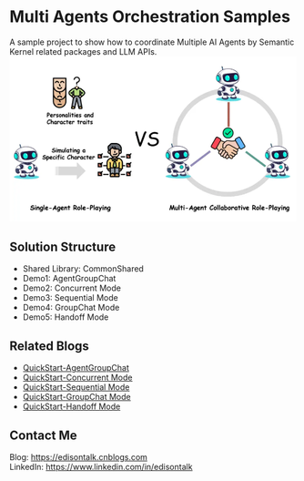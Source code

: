 # Multi Agents Orchestration Samples
A sample project to show how to coordinate Multiple AI Agents by Semantic Kernel related packages and LLM APIs.  
![Single-VS-Multi](doc/single-vs-multi.png)  

## Solution Structure
- Shared Library: CommonShared
- Demo1: AgentGroupChat
- Demo2: Concurrent Mode
- Demo3: Sequential Mode
- Demo4: GroupChat Mode
- Demo5: Handoff Mode

## Related Blogs
- [QuickStart-AgentGroupChat](https://www.cnblogs.com/edisontalk/p/-/quick-start-agent-orchestration-agentgroupchat)
- [QuickStart-Concurrent Mode](https://www.cnblogs.com/edisontalk/p/-/quick-start-agent-orchestration-concurrent)
- [QuickStart-Sequential Mode](https://www.cnblogs.com/edisontalk/p/-/quick-start-agent-orchestration-sequential)
- [QuickStart-GroupChat Mode](https://www.cnblogs.com/edisontalk/p/-/quick-start-agent-orchestration-groupchat)
- [QuickStart-Handoff Mode](https://www.cnblogs.com/edisontalk/p/-/quick-start-agent-orchestration-handoff)

## Contact Me
Blog: https://edisontalk.cnblogs.com  
LinkedIn: https://www.linkedin.com/in/edisontalk